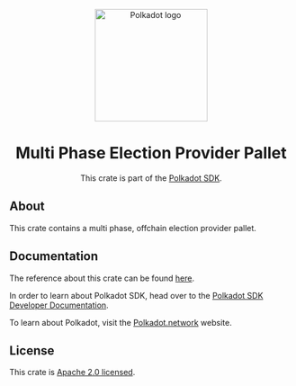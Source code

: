 <div align="center">

<img
alt="Polkadot logo" width="200"
src="https://raw.githubusercontent.com/paritytech/polkadot-sdk/rzadp/readmes/docs/images/Polkadot_Logo_Horizontal_Pink_BlackOnWhite.png">

# Multi Phase Election Provider Pallet

This crate is part of the [Polkadot SDK](https://github.com/paritytech/polkadot-sdk/).

</div>

## About

This crate contains a multi phase, offchain election provider pallet.

## Documentation

The reference about this crate can be found [here](https://paritytech.github.io/polkadot-sdk/master/pallet_election_provider_multi_phase).

In order to learn about Polkadot SDK, head over to the [Polkadot SDK Developer Documentation](https://paritytech.github.io/polkadot-sdk/master/polkadot_sdk_docs/index.html).

To learn about Polkadot, visit the [Polkadot.network](https://polkadot.network/) website.

## License

This crate is [Apache 2.0 licensed](https://spdx.org/licenses/Apache-2.0.html).
